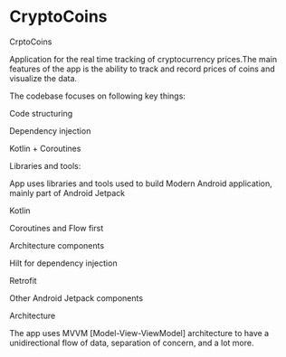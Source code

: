 # CryptoCoins
CrptoCoins 

Application for the real time tracking of cryptocurrency prices.The main features of the
app is the ability to track and record prices of coins and visualize the data.


The codebase focuses on following key things:

Code structuring

Dependency injection

Kotlin + Coroutines

Libraries and tools: 


App uses libraries and tools used to build Modern Android application, mainly part of Android Jetpack 


Kotlin 

Coroutines and Flow first

Architecture components

Hilt for dependency injection

Retrofit

Other Android Jetpack components


Architecture


The app uses MVVM [Model-View-ViewModel] architecture to have a unidirectional flow of data, separation of concern, and a lot more.

